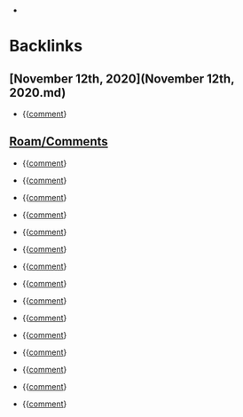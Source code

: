 - 

# Backlinks
## [November 12th, 2020](November 12th, 2020.md)
- {{[comment](comment.md)}

## [Roam/Comments](Roam/Comments.md)
- {{[comment](comment.md)}

- {{[comment](comment.md)}

- {{[comment](comment.md)}

- {{[comment](comment.md)}

- {{[comment](comment.md)}

- {{[comment](comment.md)}

- {{[comment](comment.md)}

- {{[comment](comment.md)}

- {{[comment](comment.md)}

- {{[comment](comment.md)}

- {{[comment](comment.md)}

- {{[comment](comment.md)}

- {{[comment](comment.md)}

- {{[comment](comment.md)}

- {{[comment](comment.md)}

